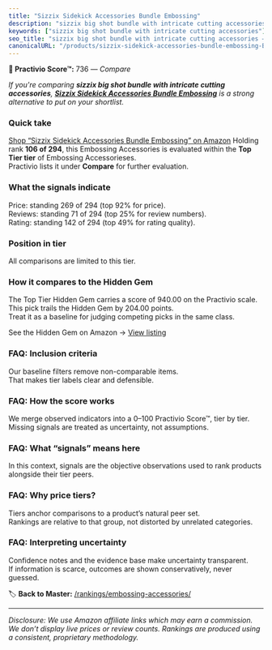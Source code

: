 ```yaml
---
title: "Sizzix Sidekick Accessories Bundle Embossing"
description: "sizzix big shot bundle with intricate cutting accessories: Data-driven ranking using the Practivio Score™. Positioned by quality, value, demand, findability, m…"
keywords: ["sizzix big shot bundle with intricate cutting accessories"]
seo_title: "sizzix big shot bundle with intricate cutting accessories — Compare (2025)"
canonicalURL: "/products/sizzix-sidekick-accessories-bundle-embossing-B07CRTWTC3/"
---
```


**🛒 Practivio Score™:** 736 — _Compare_


*If you're comparing **sizzix big shot bundle with intricate cutting accessories**, **[Sizzix Sidekick Accessories Bundle Embossing](https://www.amazon.com/dp/B07CRTWTC3?tag=practivio-20)** is a strong alternative to put on your shortlist.*
### Quick take
[Shop “Sizzix Sidekick Accessories Bundle Embossing” on Amazon](https://www.amazon.com/dp/B07CRTWTC3?tag=practivio-20)
Holding rank **106 of 294**, this Embossing Accessories is evaluated within the **Top Tier tier** of Embossing Accessorieses.  
Practivio lists it under **Compare** for further evaluation.

### What the signals indicate
Price: standing 269 of 294 (top 92% for price).  
Reviews: standing 71 of 294 (top 25% for review numbers).  
Rating: standing 142 of 294 (top 49% for rating quality).  

### Position in tier
All comparisons are limited to this tier.

### How it compares to the Hidden Gem
The Top Tier Hidden Gem carries a score of 940.00 on the Practivio scale.  
This pick trails the Hidden Gem by 204.00 points.  
Treat it as a baseline for judging competing picks in the same class.  

See the Hidden Gem on Amazon → [View listing](https://www.amazon.com/dp/B07TYRBR83?tag=practivio-20)

### FAQ: Inclusion criteria
Our baseline filters remove non-comparable items.  
That makes tier labels clear and defensible.

### FAQ: How the score works
We merge observed indicators into a 0–100 Practivio Score™, tier by tier.  
Missing signals are treated as uncertainty, not assumptions.

### FAQ: What “signals” means here
In this context, signals are the objective observations used to rank products alongside their tier peers.

### FAQ: Why price tiers?
Tiers anchor comparisons to a product’s natural peer set.  
Rankings are relative to that group, not distorted by unrelated categories.

### FAQ: Interpreting uncertainty
Confidence notes and the evidence base make uncertainty transparent.  
If information is scarce, outcomes are shown conservatively, never guessed.

<!-- Missing template for Compare/CompareWithinPriceClass -->


🏷️ **Back to Master:** [/rankings/embossing-accessories/](/rankings/embossing-accessories/)

---
_Disclosure: We use Amazon affiliate links which may earn a commission. We don’t display live prices or review counts. Rankings are produced using a consistent, proprietary methodology._
